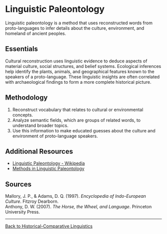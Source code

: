 # Linguistic Paleontology

Linguistic paleontology is a method that uses reconstructed words from proto-languages to infer details about the culture, environment, and homeland of ancient peoples.

## Essentials
Cultural reconstruction uses linguistic evidence to deduce aspects of material culture, social structures, and belief systems. Ecological inferences help identify the plants, animals, and geographical features known to the speakers of a proto-language. These linguistic insights are often correlated with archaeological findings to form a more complete historical picture.

## Methodology

1. Reconstruct vocabulary that relates to cultural or environmental concepts.
2. Analyze semantic fields, which are groups of related words, to understand broader topics.
3. Use this information to make educated guesses about the culture and environment of proto-language speakers.

## Additional Resources

- [Linguistic Paleontology - Wikipedia](https://en.wikipedia.org/wiki/Linguistic_paleontology)
- [Methods in Linguistic Paleontology](https://www.sciencedirect.com/topics/social-sciences/linguistic-paleontology)

## Sources

Mallory, J. P., & Adams, D. Q. (1997). *Encyclopedia of Indo-European Culture*. Fitzroy Dearborn.  
Anthony, D. W. (2007). *The Horse, the Wheel, and Language*. Princeton University Press.

---

[Back to Historical-Comparative Linguistics](../README.md)
